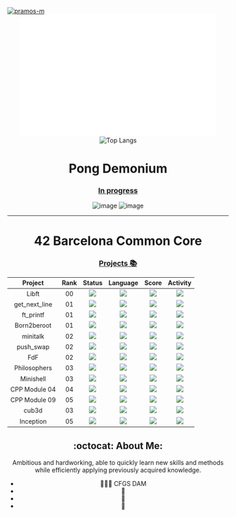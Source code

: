 <a href="https://fabos.dev/en" target="_blank">
  <img width="1834" alt="pramos-m" src="https://github.com/pramos-m/pramos-m/assets/your-image-id">
</a>

<div align="center">
  <a href="https://github.com/JaeSeoKim/badge42">
    <img src="src/img/pramos-mprofile.svg" height="275">
    <!--<img src="https://badge42.vercel.app/api/v2/clh7v53ya001608l7laa95dsn/stats?cursusId=21&coalitionId=205" alt="pramos-m's 42 stats"/>~ -->
  </a>
  <img src="https://github-readme-stats.vercel.app/api/top-langs/?username=pramos-m&theme=tokyonight" alt="Top Langs">
</div>
<div align="center">
  <h1>Pong Demonium</h1>
  <h3><a href="https://github.com/pramos-m/PongDemonium/tree/main" target="_blank">In progress</a></h3>
  <div align="center">
    <img width="100" alt="image" src="">
    <img width="100" alt="image" src="">
  </div>
</div>

---

<div align="center">
  <div>
    <h1>42 Barcelona Common Core</h1>
    <h3><a href="https://github.com/pramos-m/42Barcelona" target="_blank">Projects 📚</a></h3>
  </div>
	<div align="center">

| Project | Rank | Status | Language | Score | Activity |
| :---: | :---: | :---: | :---: | :---: | :---: |
| Libft | 00 | <img src="https://img.shields.io/badge/status-done-success?style=flat-square" /> |<img src="https://img.shields.io/github/languages/top/pramos-m/00-Libft?style=flat-square" /> | <img src="https://img.shields.io/badge/score-125%20%2F%20100%20%E2%98%85-9cf?style=flat-square" /> | <img src="https://img.shields.io/github/last-commit/pramos-m/00-Libft?style=flat-square" /> |
| get_next_line | 01 | <img src="https://img.shields.io/badge/status-done-success?style=flat-square" /> |<img src="https://img.shields.io/github/languages/top/pramos-m/01-get_next_line?style=flat-square" /> | <img src="https://img.shields.io/badge/score-125%20%2F%20100%20%E2%98%85-9cf?style=flat-square" /> | <img src="https://img.shields.io/github/last-commit/pramos-m/01-get_next_line?style=flat-square" /> |
| ft_printf | 01 | <img src="https://img.shields.io/badge/status-done-success?style=flat-square" /> | <img src="https://img.shields.io/github/languages/top/pramos-m/01-ft_printf?style=flat-square" /> | <img src="https://img.shields.io/badge/score-100%20%2F%20100-success?style=flat-square" /> | <img src="https://img.shields.io/github/last-commit/pramos-m/01-ft_printf?style=flat-square" /> |
| Born2beroot | 01 | <img src="https://img.shields.io/badge/status-done-success?style=flat-square" /> | <img src="https://img.shields.io/github/languages/top/pramos-m/01-Born2beroot?style=flat-square" /> | <img src="https://img.shields.io/badge/score-125%20%2F%20100%20%E2%98%85-9cf?style=flat-square" /> | <img src="https://img.shields.io/github/last-commit/pramos-m/01-Born2beroot?style=flat-square" /> |
| minitalk | 02 | <img src="https://img.shields.io/badge/status-done-success?style=flat-square" /> | <img src="https://img.shields.io/github/languages/top/pramos-m/02-minitalk?style=flat-square" /> | <img src="https://img.shields.io/badge/score-125%20%2F%20100%20%E2%98%85-9cf?style=flat-square" /> | <img src="https://img.shields.io/github/last-commit/pramos-m/02-minitalk?style=flat-square" /> |
| push_swap | 02 | <img src="https://img.shields.io/badge/status-done-success?style=flat-square" /> | <img src="https://img.shields.io/github/languages/top/pramos-m/02-push_swap?style=flat-square" /> | <img src="https://img.shields.io/badge/score-125%20%2F%20100%20%E2%98%85-9cf?style=flat-square" /> | <img src="https://img.shields.io/github/last-commit/pramos-m/02-push_swap?style=flat-square" /> |
| FdF | 02 | <img src="https://img.shields.io/badge/status-done-success?style=flat-square" /> | <img src="https://img.shields.io/github/languages/top/pramos-m/02-so_long?style=flat-square" /> | <img src="https://img.shields.io/badge/score-125%20%2F%20100%20%E2%98%85-9cf?style=flat-square" /> | <img src="https://img.shields.io/github/last-commit/pramos-m/02-so_long?style=flat-square" /> |
| Philosophers | 03 | <img src="https://img.shields.io/badge/status-done-success?style=flat-square" /> | <img src="https://img.shields.io/github/languages/top/pramos-m/03-Philosophers?style=flat-square" /> | <img src="https://img.shields.io/badge/score-100%20%2F%20100-success?style=flat-square" /> | <img src="https://img.shields.io/github/last-commit/pramos-m/03-Philosophers?style=flat-square" /> |
| Minishell | 03 | <img src="https://img.shields.io/badge/status-done-success?style=flat-square" /> | <img src="https://img.shields.io/github/languages/top/pramos-m/03-Minishell?style=flat-square" /> | <img src="https://img.shields.io/badge/score-125%20%2F%20100%20%E2%98%85-9cf?style=flat-square" /> | <img src="https://img.shields.io/github/last-commit/pramos-m/03-Minishell?style=flat-square" /> |
| CPP Module 04 | 04 | <img src="https://img.shields.io/badge/status-done-success?style=flat-square" /> | <img src="https://img.shields.io/github/languages/top/pramos-m/04-CPP_Module_04?style=flat-square" /> | <img src="https://img.shields.io/badge/score-100%20%2F%20100-success?style=flat-square" /> | <img src="https://img.shields.io/github/last-commit/pramos-m/04-CPP_Module_04?style=flat-square" /> |
| CPP Module 09 | 05 | <img src="https://img.shields.io/badge/status-done-success?style=flat-square" /> | <img src="https://img.shields.io/github/languages/top/pramos-m/09-CPP_Module_09?style=flat-square" /> | <img src="https://img.shields.io/badge/score-100%20%2F%20100-success?style=flat-square" /> | <img src="https://img.shields.io/github/last-commit/pramos-m/09-CPP_Module_09?style=flat-square" /> |
| cub3d | 03 | <img src="https://img.shields.io/badge/status-done-success?style=flat-square" /> | <img src="https://img.shields.io/github/languages/top/pramos-m/03-cub3d?style=flat-square" /> | <img src="https://img.shields.io/badge/score-110%20%2F%20100-success?style=flat-square" /> | <img src="https://img.shields.io/github/last-commit/pramos-m/03-cub3d?style=flat-square" /> |
| Inception | 05 | <img src="https://img.shields.io/badge/status-done-success?style=flat-square" /> | <img src="https://img.shields.io/github/languages/top/pramos-m/03-cub3d?style=flat-square" /> | <img src="https://img.shields.io/badge/score-110%20%2F%20100-success?style=flat-square" /> | <img src="https://img.shields.io/github/last-commit/pramos-m/03-cub3d?style=flat-square" /> |
</div>

## :octocat: About Me:
Ambitious and hardworking, able to quickly learn new skills and methods while efficiently applying previously acquired knowledge.



- 👨🏻‍💻 CFGS DAM 
- :robot: 
- :memo: 
- :handshake: 
